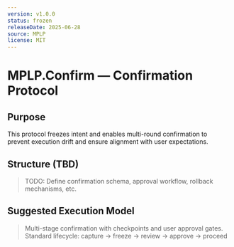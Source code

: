 ```yaml
---
version: v1.0.0
status: frozen
releaseDate: 2025-06-28
source: MPLP
license: MIT
---
```


# MPLP.Confirm — Confirmation Protocol

## Purpose
This protocol freezes intent and enables multi-round confirmation to prevent execution drift and ensure alignment with user expectations.

## Structure (TBD)
> TODO: Define confirmation schema, approval workflow, rollback mechanisms, etc.

## Suggested Execution Model
> Multi-stage confirmation with checkpoints and user approval gates.
> Standard lifecycle: capture → freeze → review → approve → proceed